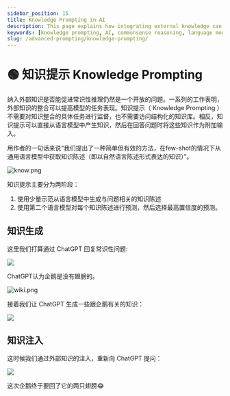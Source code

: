 ```yaml
---
sidebar_position: 15
title: Knowledge Prompting in AI
description: This page explains how integrating external knowledge can improve commonsense reasoning through knowledge prompting, without needing task-specific supervision or access to structured knowledge bases.
keywords: [knowledge prompting, AI, commonsense reasoning, language model, knowledge integration]
slug: /advanced-prompting/knowledge-prompting/
---
```

# 🟢 知识提示 Knowledge Prompting

纳入外部知识是否能促进常识性推理仍然是一个开放的问题。一系列的工作表明，外部知识的整合可以提高模型的任务表现。知识提示（ Knowledge Prompting ）不需要对知识整合的具体任务进行监督，也不需要访问结构化的知识库。相反，知识提示可以直接从语言模型中产生知识，然后在回答问题时将这些知识作为附加输入。

用作者的一句话来说“我们提出了一种简单但有效的方法，在few-shot的情况下从通用语言模型中获取知识陈述（即以自然语言陈述形式表达的知识）”。

![know.png](https://cdn.jsdelivr.net/gh/donttal/imgbed/img/4e3e1fe9d3ed4fbf396cefbb6f230411.png)

知识提示主要分为两阶段：

1. 使用少量示范从语言模型中生成与问题相关的知识陈述
2. 使用第二个语言模型对每个知识陈述进行预测，然后选择最高置信度的预测。

## 知识生成

这里我们打算通过 ChatGPT 回复常识性问题:

![](https://cdn.jsdelivr.net/gh/donttal/imgbed/img/85d760f59c8d5795459c9d7f3e7f3e22.png)

ChatGPT认为企鹅是没有翅膀的。

![wiki.png](https://cdn.jsdelivr.net/gh/donttal/imgbed/img/21a72038ab77798cbd8803247e839acb.png)

接着我们让 ChatGPT 生成一些跟企鹅有关的知识：

![](https://cdn.jsdelivr.net/gh/donttal/imgbed/img/c4a0c84ed76062ea31b3ed2e1a5f6236.png)

## 知识注入

这时候我们通过外部知识的注入，重新向 ChatGPT 提问：

![](https://cdn.jsdelivr.net/gh/donttal/imgbed/img/bc5827a7b96493e048f18b486fe0259b.png)

这次企鹅终于要回了它的两只翅膀😂